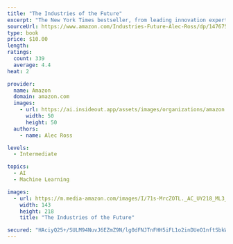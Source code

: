 ```yaml
---
title: "The Industries of the Future"
excerpt: "The New York Times bestseller, from leading innovation expert Alec Ross, a “fascinating vision” (Forbes) of what’s next for the world and how to navigate the changes the future will bring."
sourceUrl: https://www.amazon.com/Industries-Future-Alec-Ross/dp/1476753660/
type: book
price: $10.00
length: 
ratings:
  count: 339
  average: 4.4
heat: 2

provider:
  name: Amazon
  domain: amazon.com
  images:
    - url: https://ai.insideout.app/assets/images/organizations/amazon.com-50x50.jpg
      width: 50
      height: 50
  authors:
    - name: Alec Ross

levels:
  - Intermediate

topics:
  - AI
  - Machine Learning

images:
  - url: https://m.media-amazon.com/images/I/71s-MrcZOTL._AC_UY218_ML3_.jpg
    width: 143
    height: 218
    title: "The Industries of the Future"

secured: "HAciyQ25+/SULM94NuvJ6EZmZ9N/lg0dFNJTnFHH5iFL1o2inDUeO1nftSbkWuvWTWy/et2261cE43t0CrTSNx/vWMxq/FJC6urRzRUspOrjEfsM4pK8FjyBysDSbrKi2t1PEcy1tVJA54ZTRTT64wc6wUg4/pkpaiix+X56Aio+pbk/ZVru7U40npBtuZOy/MRZyab6DYUt8qhEWLLWLw2Mod1YqP55qlKwzypyGXQEOuVLGkOWUTcwjIDnkQOOHMLy4QnJTGQmjS0I4VXiDg==;+Xk6paxvtlQ14qiSQwqa2g=="
---
```


